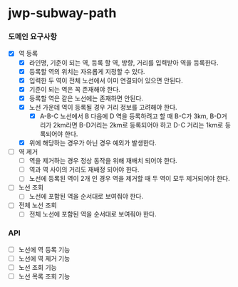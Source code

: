 # jwp-subway-path

### 도메인 요구사항

- [x] 역 등록
    - [x] 라인명, 기준이 되는 역, 등록 할 역, 방향, 거리를 입력받아 역을 등록한다.
    - [x] 등록할 역의 위치는 자유롭게 지정할 수 있다.
    - [x] 입력한 두 역이 전체 노선에서 이미 연결되어 있으면 안된다.
    - [x] 기준이 되는 역은 꼭 존재해야 한다.
    - [x] 등록할 역은 같은 노선에는 존재하면 안된다.
    - [x] 노선 가운데 역이 등록될 경우 거리 정보를 고려해야 한다.
        - [x] A-B-C 노선에서 B 다음에 D 역을 등록하려고 할 때 B-C가 3km, B-D거리가 2km라면 B-D거리는 2km로 등록되어야 하고 D-C 거리는 1km로 등록되어야 한다.
    - [x] 위에 해당하는 경우가 아닌 경우 예외가 발생한다.
- [ ] 역 제거
    - [ ] 역을 제거하는 경우 정상 동작을 위해 재배치 되어야 한다.
    - [ ] 역과 역 사이의 거리도 재배정 되어야 한다.
    - [ ] 노선에 등록된 역이 2개 인 경우 역을 제거할 때 두 역이 모두 제거되어야 한다.
- [ ] 노선 조회
    - [ ] 노선에 포함된 역을 순서대로 보여줘야 한다.
- [ ] 전체 노선 조회
    - [ ] 전체 노선에 포함된 역을 순서대로 보여줘야 한다.

### API

- [ ] 노선에 역 등록 기능
- [ ] 노선에 역 제거 기능
- [ ] 노선 조회 기능
- [ ] 노선 목록 조회 기능
